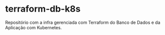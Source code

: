 # terraform-db-k8s
Repositório com a infra gerenciada com Terraform do Banco de Dados e da Aplicação com Kubernetes.
